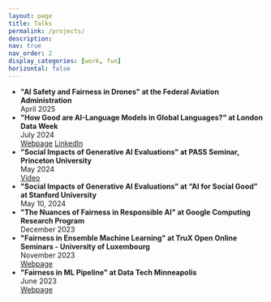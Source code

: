 ```yaml
---
layout: page
title: Talks
permalink: /projects/
description:
nav: true
nav_order: 2
display_categories: [work, fun]
horizontal: false
---
```



- **"AI Safety and Fairness in Drones" at the Federal Aviation Administration**  
April 2025  
- **"How Good are AI-Language Models in Global Languages?" at London Data Week**  
July 2024  
[Webpage](https://lu.ma/fl2t9xms) [LinkedIn](https://www.linkedin.com/pulse/global-languages-participation-perspectives-equiano-institute-eswaf/)  
- **"Social Impacts of Generative AI Evaluations" at PASS Seminar, Princeton University**  
May 2024  
[Video](https://www.youtube.com/live/pBShTHNDO-w)      
- **"Social Impacts of Generative AI Evaluations" at “AI for Social Good” at Stanford University**  
May 10, 2024  
- **"The Nuances of Fairness in Responsible AI" at Google Computing Research Program**  
December 2023  
- **"Fairness in Ensemble Machine Learning" at TruX Open Online Seminars - University of Luxembourg**  
November 2023  
[Webpage](https://trustworthy-software.github.io/TOOS/)  
- **"Fairness in ML Pipeline" at Data Tech Minneapolis**    
June 2023  
[Webpage](https://minneanalytics.org/datatech-2023/)       
 
